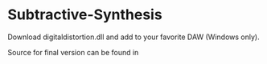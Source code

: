 # Subtractive-Synthesis

Download digitaldistortion.dll and add to your favorite DAW (Windows only). 

Source for final version can be found in 
